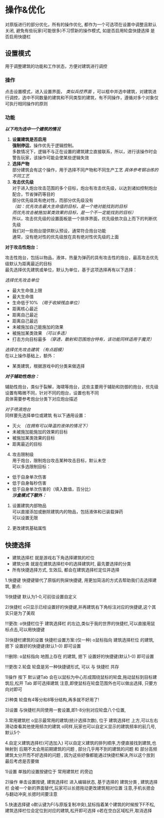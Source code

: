 # 操作&优化
对原版进行的部分优化，所有的操作优化, 都作为一个可选项在设置中调整且默认关闭, 避免有些玩家(可能很多)不习惯新的操作模式, 如是否启用轮盘快捷选择 是否启用快捷栏
## 设置模式
用于调整建筑的功能和工作状态，方便对建筑进行调控  
### 操作
点击设置模式，进入设置界面， _类似兵控界面_ ，可以框中并选中建筑，对建筑进行调控，选中不同数量的建筑和不同类型的建筑，有不同操作，遵循对多个对象仅可执行相同操作的原则
### 功能
***以下均为选中一个建筑的情况***
1. **设置建筑是否启用**  
**强制停运**，操作优先于逻辑控制。  
多数情况下，逻辑不与正在设置的建筑建立直接联系，所以，进行该操作时会警告玩家，该操作可能会使某些逻辑失效
2. **选择产物**  
部分建筑会有这个操作，用于选择不同产物和不同生产工艺 _具体参考钢冶炼的不同工艺_
3. **攻击优先级**   
对于进入炮台攻击范围的多个目标，炮台有攻击优先级，以达到诸如控制炮台配合，节省弹药等目的  
部分优先级具有绝对性，而部分优先级没有  
_（如：优先攻击最大生命值的目标，是一个绝对能找到的目标_  
_而优先攻击被施加某类效果的目标，是一个不一定能找到的目标）_  
所以，攻击优先级的设置面板是一个排序界面，优先级依次自上而下的判断优先级  
我们对一些炮台提供默认预设，通常符合炮台功能  
通常，没有绝对性的优先级放在具有绝对性优先级的上面

 **对于攻击性炮台：**  
 
攻击性炮台，包括以物品，液体，热量为弹药的具有攻击性的炮台，最高攻击优先级默认为距离最近的目标  
最先选择优先建筑或单位，默认为单位，基于这项选择再有以下选择：  

*选择优先攻击单位*
- 最大生命值上限
- 最大生命值
- 生命低于10% _（用于收掉残血单位）_
- 距离核心最近
- 距离自己最近
- 距离自己最远
- 未被施加自己能施加的效果
- 被施加某类效果 _（可以多选）_
- 打击方向目标最多 _（穿透，散射和范围炮台特有，该功能同样适用于魔灵）_  

*选择优先攻击建筑*     _（有点超模）_  
在以上操作基础上，额外：
- 某类建筑，根据游戏中的分类来做选择  

***对于辅助性炮台：***   

辅助性炮台，类似于裂解，海啸等炮台，这些主要用于辅助和防御的炮台，优先级设置有略微不同，针对不同的炮台，设置也有不同  
具体需要参考炮台分类下对应炮台描述  

_对于喷液炮台_  
同样要先选择单位或建筑
有以下通用设置： 
- 灭火 _（在拥有可以降温的液体的情况下）_
- 未被施加能施加的效果的目标
- 被施加某类效果的目标
- 距离最近的目标


4. 攻击限制级  
用于炮台，限制炮台攻击某种攻击目标，默认未空  
可以多选限制目标： 
- 低于自身单次伤害
- 低于自身每秒伤害
- 低于自身单次伤害的（填入数值，百分比）  
***沙盒模式下额外：***  
1. 设置建筑内部物品  
可以直接添加或删除建筑内的物品，包括液体和已装载弹药  
可以设置无限

2. 更改建筑基础属性

## 快捷选择
- 建筑选择栏  就是游戏右下角选择建筑的栏位
- 建筑分类  就是在建筑选择栏中的选择建筑时, 最先要选择的分类
- 所有快捷选择方式, 生效后, 都会在建筑选择栏定位并选择
 


1.快捷键
快捷键替代了原版的狗屎快捷键, 用更加简洁的方式去帮助我们去选择建筑, 要点:

1)快捷键
默认为1-0,可前往设置自定义

2)快捷栏
o只显示已经设置好的快捷键,并再建筑右下角标注对应的快捷键,这个其实只是为了美观

!!!更改:
o快捷栏位于   建筑选择栏   的左边,类似于我的世界的快捷栏,可以直接用鼠标点击,可以用快捷键

3)快捷栏建筑的设置
快捷栏设置方案:(仅一种)
o鼠标指向    建筑选择栏位    的建筑, 摁下   设置好的快捷键(默认1-0)   即可设置  
 
!!!删除:
o鼠标指向    地图上存在        的建筑, 摁下   设置好的快捷键(默认1-0)   即可设置



!!!更改:2.轮盘
轮盘是另一种快捷键形式,  可以  与 快捷栏 共存

1)操作
按下  默认键Tab  会在以鼠标为中心形成围绕鼠标的轮盘,拖动鼠标到目标建筑后,松开 Tab 即可选择建筑
注意,即使鼠标在轮盘范围外也可以做出选择, 只要方向对即可

2)种类
轮盘有4等分和8等分结构,再多就不好用了!

3)设置
与快捷栏共同使用一套设置,即1-8分别对应轮盘八个位置,



3.常用建筑栏
o显示最常用的建筑(统计选择次数), 位于  建筑选择栏  上方,可以左右滑动查看其他使用频次的建筑
o同样,玩家也可以自定义显示的建筑频率的前几号,默认5个



4.自定义建筑选择栏(可选加入)
可以自定义建筑的排列顺序,方便直接找到建筑,也映射到  后期不太会用前期建筑的问题  ,  部分几乎用不到的建筑的问题  和  部分高频建筑太分开而不好选择的问题  , 因为这些好像都能通过快捷栏解决,所以这个放到最后考虑是否要做

1)设置
单独的设置按键位于 常用建筑栏 的旁边

2)操作
单击设置按键, 建筑选择栏 进入编辑状态, 基于选择的 建筑分类 , 建筑选择栏 会被一个新的界面替代,玩家可以长摁拖动更改建筑相对位置
注意,手机长摁会与翻动冲突,长摁时间要注意


5.快速选择键
o默认键为F(与原版复制冲突),鼠标指着某个建筑的时候按下F不松,建筑选择栏位会定位到对应的建筑,松开即可选择
o若在空白区域松开,取消选择